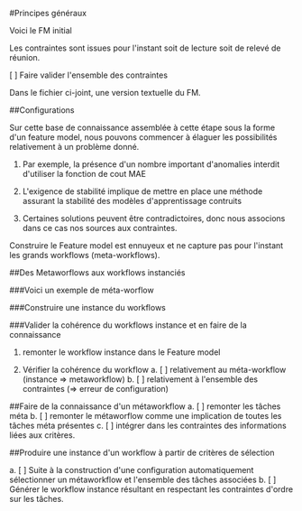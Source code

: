 #Principes généraux


Voici le FM initial 


Les contraintes sont issues pour l'instant soit de lecture soit de relevé de réunion.

[ ] Faire valider l'ensemble des contraintes

Dans le fichier ci-joint, une version textuelle du FM.


##Configurations

Sur cette base de connaissance assemblée à cette étape sous la forme d'un feature model, nous pouvons commencer à élaguer les possibilités relativement à un problème donné.

1) Par exemple, la présence d'un nombre important d'anomalies interdit d'utiliser la fonction de cout MAE

2) L'exigence de stabilité implique de mettre en place une méthode assurant la stabilité des modèles d'apprentissage contruits

3) Certaines solutions peuvent être contradictoires, donc nous associons dans ce cas nos sources aux contraintes.


Construire le Feature model est ennuyeux et ne capture pas pour l'instant les grands workflows (meta-workflows).

##Des Metaworflows aux workflows instanciés

###Voici un exemple de méta-worflow


###Construire une instance du workflows

###Valider la cohérence du workflows instance et en faire de la connaissance

1) remonter le workflow instance dans le Feature model

2) Vérifier la cohérence du workflow
a. [ ] relativement au méta-workflow (instance => metaworkflow)
b. [ ] relativement à l'ensemble des contraintes (=> erreur de configuration) 


##Faire de la connaissance d'un métaworkflow
a. [ ] remonter les tâches méta
b. [ ] remonter le métaworflow comme une implication de toutes les tâches méta présentes
c. [ ] intégrer dans les contraintes des informations liées aux critères.


##Produire une instance d'un workflow à partir de critères de sélection

a. [ ] Suite à la construction d'une configuration automatiquement sélectionner un métaworkflow et l'ensemble des tâches associées
b. [ ] Générer le workflow instance résultant en respectant les contraintes d'ordre sur les tâches.





